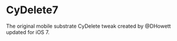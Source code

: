 CyDelete7
=========

The original mobile substrate CyDelete tweak created by @DHowett updated for iOS 7. 
